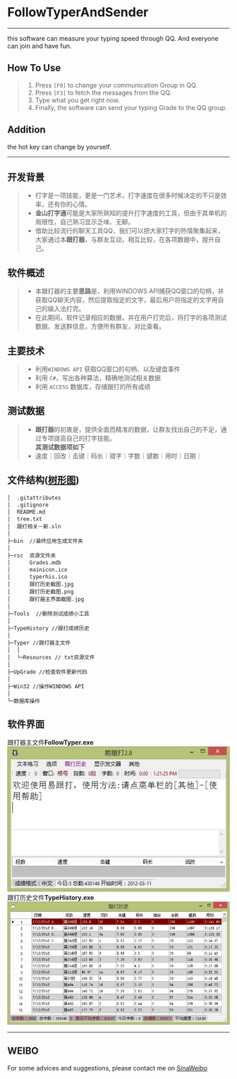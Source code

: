 FollowTyperAndSender
===================
-------------------
this software can measure your typing speed through QQ. And everyone can join and have fun.

How To Use
----------
>    1. Press `[F9]` to change your communication Group in QQ.
>    2. Press `[F3]` to fetch the messages from the QQ.
>    3. Type what you get right now.
>    4. Finally, the software can send your typing Grade to the QQ group.

Addition
---------
the hot key can change by yourself.

--------------------------------------

开发背景
--------
> * 打字是一项技能，更是一门艺术，打字速度在很多时候决定的不只是效率，还有你的心情。  
> * **金山打字通**可能是大家所熟知的提升打字速度的工具，但由于其单机的局限性，自己熟习显示乏味、无聊。   
> * 借助比较流行的聊天工具QQ，我们可以把大家打字的热情聚集起来，大家通过本**跟打器**，与群友互动，相互比较，在各项数据中，提升自己。

软件概述
--------
> * 本跟打器的主要**思路**是，利用WINDOWS API捕获QQ窗口的句柄，并获取QQ聊天内容，然后提取指定的文字，最后用户将指定的文字用自己的输入法打完。  
> * 在此期间，软件记录相应的数据，并在用户打完后，将打字的各项测试数据，发送群信息，方便所有群友，对比查看。

主要技术
--------
> * 利用`WINDOWS API` 获取QQ窗口的句柄、以及键盘事件
> * 利用 `C#`，写出各种算法，精确地测试相关数据
> * 利用 `ACCESS` 数据库，存储跟打的所有成绩

测试数据
--------
> * **跟打器**的初衷是，提供全面而精准的数据，让群友找出自己的不足，通过专项提高自己的打字技能。  
> **其测试数据项如下**  
> * 速度｜回改｜击键｜码长｜错字｜字数｜键数｜用时｜日期｜

文件结构([树形图](rsc\\文件树形图.txt))
--------


    │  .gitattributes
    │  .gitignore
	│  README.md
	│  tree.txt
	│  跟打相关－新.sln
	│  
	├─bin  //最终应用生成文件夹
	│      
	├─rsc  资源文件夹
	│      Grades.mdb
	│      mainicon.ico
	│      typerhis.ico
	│      跟打历史截图.jpg
	│      跟打历史截图.png
	│      跟打器主界面截图.jpg
	│      
	├─Tools  //删除测试成绩小工具
	│          
	├─TypeHistory //跟打成绩历史
	│          
	├─Typer //跟打器主文件
	│  │
	│  └─Resources // txt资源文件
	│          
	├─UpGrade //检查软件更新代码
	│          
	├─Win32 //操作WINDOWS API
	│      
	└─数据库操作
        
软件界面
-------
跟打器主文件**FollowTyper.exe**  
![FollowTyper.exe](rsc\跟打器主界面截图.jpg)  
跟打历史文件**TypeHistory.exe**  
![TypeHistory.exe](rsc\跟打历史截图.jpg)


---------------------------
WEIBO
------
For some advices and suggestions, please contact me on [SinaWeibo](
http://weibo.com/yangsonglove)

